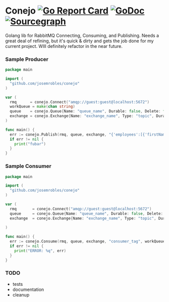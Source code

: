 # Conejo [![Go Report Card](https://goreportcard.com/badge/github.com/josemrobles/conejo)](https://goreportcard.com/report/github.com/josemrobles/conejo) [![GoDoc](https://godoc.org/github.com/josmrobles/conejo?status.svg)](https://godoc.org/github.com/josemrobles/pesto) [![Sourcegraph](https://sourcegraph.com/github.com/josemrobles/conejo/-/badge.svg)](https://sourcegraph.com/github.com/josemrobles/conejo?badge)

Golang lib for RabbitMQ Connecting, Consuming, and Publishing. Needs a great deal of refining, but it's quick & dirty and gets the job done for my current project. WIll definitely refactor in the near future.



### Sample Producer
```go
package main

import (
  "github.com/josemrobles/conejo"
)

var (
  rmq      = conejo.Connect("amqp://guest:guest@localhost:5672")
  workQueue = make(chan string) 
  queue    = conejo.Queue{Name: "queue_name", Durable: false, Delete: false, Exclusive: false, NoWait: false}
  exchange = conejo.Exchange{Name: "exchange_name", Type: "topic", Durable: true, AutoDeleted: false, Internal: false, NoWait: false}
)

func main() {
  err := conejo.Publish(rmq, queue, exchange, "{'employees':[{'firstName':'John','lastName':'Doe'}]}")
  if err != nil {
    print("fubar")
  }
}
```

### Sample Consumer
```go
package main

import (
  "github.com/josemrobles/conejo"
)

var (
  rmq       = conejo.Connect("amqp://guest:guest@localhost:5672")
  queue     = conejo.Queue{Name: "queue_name", Durable: false, Delete: false, Exclusive: false, NoWait: false}
  exchange  = conejo.Exchange{Name: "exchange_name", Type: "topic", Durable: true, AutoDeleted: false, Internal: false, NoWait: false}
  
)

func main() {
  err := conejo.Consume(rmq, queue, exchange, "consumer_tag", workQueue)
  if err != nil {
    print("ERROR: %q", err)
  }
}
```
### TODO
- tests
- documentation
- cleanup
